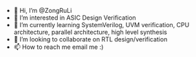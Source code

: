 - 👋 Hi, I’m @ZongRuLi
- 👀 I’m interested in ASIC Design Verification
- 🌱 I’m currently learning SystemVerilog, UVM verification, CPU architecture, parallel architecture, high level synthesis
- 💞️ I’m looking to collaborate on RTL design/verification
- 📫 How to reach me email me :)

<!---
ZongRuLi/ZongRuLi is a ✨ special ✨ repository because its `README.md` (this file) appears on your GitHub profile.
You can click the Preview link to take a look at your changes.
--->
